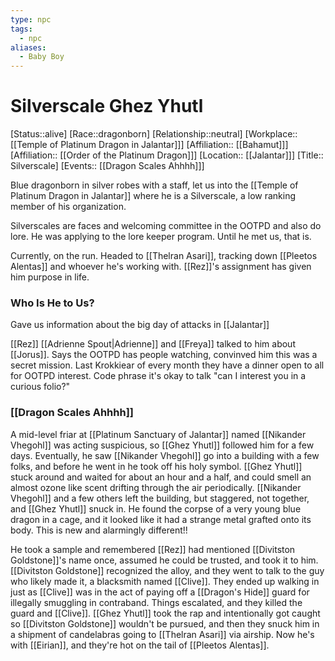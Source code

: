 ```yaml
---
type: npc
tags:
  - npc
aliases:
  - Baby Boy
---
```


# Silverscale Ghez Yhutl
[Status::alive]
[Race::dragonborn]
[Relationship::neutral]
[Workplace:: [[Temple of  Platinum Dragon in Jalantar]]]
[Affiliation:: [[Bahamut]]]
[Affiliation:: [[Order of the Platinum Dragon]]]
[Location:: [[Jalantar]]]
[Title:: Silverscale]
[Events:: [[Dragon Scales Ahhhh]]]

Blue dragonborn in silver robes with a staff, let us into the [[Temple of  Platinum Dragon in Jalantar]] where he is a Silverscale, a low ranking member of his organization. 

Silverscales are faces and welcoming committee in the OOTPD and also do lore. He was applying to the lore keeper program. Until he met us, that is.

Currently, on the run. Headed to [[Thelran Asari]], tracking down [[Pleetos Alentas]] and whoever he's working with. [[Rez]]'s assignment has given him purpose in life. 

### Who Is He to Us?
Gave us information about the big day of attacks in [[Jalantar]]

[[Rez]] [[Adrienne Spout|Adrienne]] and [[Freya]] talked to him about [[Jorus]]. Says the OOTPD has people watching, convinved him this was a secret mission. Last Krokkiear of every month they have a dinner open to all for OOTPD interest. Code phrase it's okay to talk "can I interest you in a curious folio?" 

### [[Dragon Scales Ahhhh]]
A mid-level friar at [[Platinum Sanctuary of Jalantar]] named [[Nikander Vhegohl]] was acting suspicious, so [[Ghez Yhutl]] followed him for a few days. Eventually, he saw [[Nikander Vhegohl]] go into a building with a few folks, and before he went in he took off his holy symbol. [[Ghez Yhutl]] stuck around and waited for about an hour and a half, and could smell an almost ozone like scent drifting through the air periodically. [[Nikander Vhegohl]] and a few others left the building, but staggered, not together, and [[Ghez Yhutl]] snuck in. He found the corpse of a very young blue dragon in a cage, and it looked like it had a strange metal grafted onto its body. This is new and alarmingly different!! 

He took a sample and remembered [[Rez]] had mentioned [[Divitston Goldstone]]'s name once, assumed he could be trusted, and took it to him. [[Divitston Goldstone]] recognized the alloy, and they went to talk to the guy who likely made it, a blacksmith named [[Clive]]. They ended up walking in just as [[Clive]] was in the act of paying off a [[Dragon's Hide]] guard for illegally smuggling in contraband. Things escalated, and they killed the guard and [[Clive]]. [[Ghez Yhutl]] took the rap and intentionally got caught so [[Divitston Goldstone]] wouldn't be pursued, and then they snuck him in a shipment of candelabras going to [[Thelran Asari]] via airship. Now he's with [[Eirian]], and they're hot on the tail of [[Pleetos Alentas]].